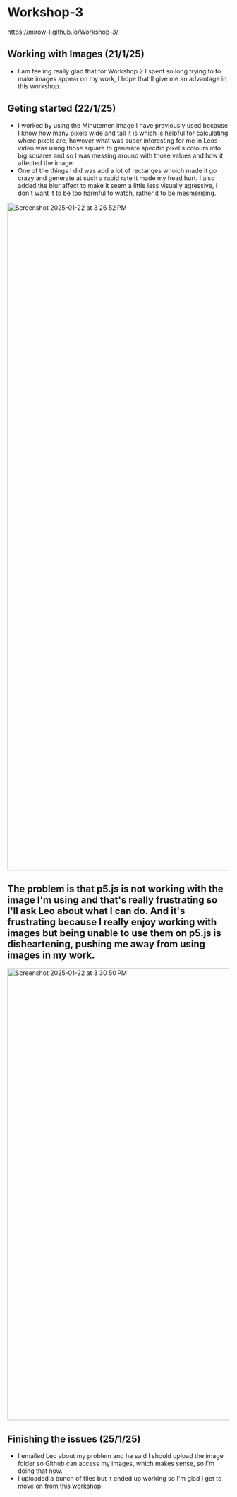 # Workshop-3
https://mirow-l.github.io/Workshop-3/

## Working with Images (21/1/25)
- I am feeling really glad that for Workshop 2 I spent so long trying to to make images appear on my work, I hope that'll give me an advantage in this workshop.

## Geting started (22/1/25)
- I worked by using the Minutemen image I have previously used because I know how many pixels wide and tall it is which is helpful for calculating where pixels are, however what was super interesting for me in Leos video was using those square to generate specific pixel's colours into big squares and so I was messing around with those values and how it affected the image.
- One of the things I did was add a lot of rectanges whoich made it go crazy and generate at such a rapid rate it made my head hurt. I also added the blur affect to make it seem a little less visually agressive, I don't want it to be too harmful to watch, rather it to be mesmerising.
<img width="1512" alt="Screenshot 2025-01-22 at 3 26 52 PM" src="https://github.com/user-attachments/assets/79e60020-1a7e-4f14-a086-a97d3121c00a" />

## The problem is that p5.js is not working with the image I'm using and that's really frustrating so I'll ask Leo about what I can do. And it's frustrating because I really enjoy working with images but being unable to use them on p5.js is disheartening, pushing me away from using images in my work.

<img width="1024" alt="Screenshot 2025-01-22 at 3 30 50 PM" src="https://github.com/user-attachments/assets/3ff5e2f7-2c85-4187-9d62-cac0876e813f" />

## Finishing the issues (25/1/25)
- I emailed Leo about my problem and he said I should upload the image folder so Github can access my images, which makes sense, so I'm doing that now.
- I uploaded a bunch of files but it ended up working so I'm glad I get to move on from this workshop.
